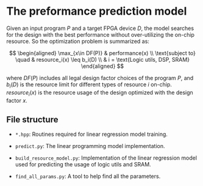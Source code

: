 # The preformance prediction model

Given an input program $P$ and a target FPGA device $D$, the model searches for the design with the best performance without over-utilizing the on-chip resource. So the optimization problem is summarized as:

$$
\begin{aligned}
    \max_{x\in DF(P)} & performance(x) \\
    \text{subject to} \quad & resource_i(x) \leq b_i(D) \\
    & i = \text{Logic utils, DSP, SRAM}
\end{aligned}
$$

where $DF(P)$ includes all legal design factor choices of the program $P$, and $b_i(D)$ is the resource limit for different types of resource $i$ on-chip. $resource_i(x)$ is the resource usage of the design optimized with the design factor $x$.

## File structure

* `*.hpp`: Routines required for linear regression model training.

* `predict.py`: The linear programming model implementation.

* `build_resource_model.py`: Implementation of the linear regression model used for predicting the usage of logic utils and SRAM.

* `find_all_params.py`: A tool to help find all the parameters. 
